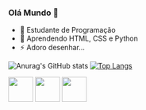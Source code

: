 ### Olá Mundo 👋


- 🔭 Estudante de Programação
- 🌱 Aprendendo HTML, CSS e Python
- ⚡ Adoro desenhar...


![Anurag's GitHub stats](https://github-readme-stats.vercel.app/api?username=BrenoTNK&show_icons=true&theme=dark)
[![Top Langs](https://github-readme-stats.vercel.app/api/top-langs/?username=BrenoTNK&layout=compact&theme=dark)](https://github.com/anuraghazra/github-readme-stats)


<div style="display: inline-block">
  <img src="https://cdn.jsdelivr.net/gh/devicons/devicon/icons/python/python-original.svg" height=50/>
  <img src="https://cdn.jsdelivr.net/gh/devicons/devicon/icons/html5/html5-original.svg" height=50/>
  <img src="https://cdn.jsdelivr.net/gh/devicons/devicon/icons/css3/css3-original.svg" height=50/>
</div>
